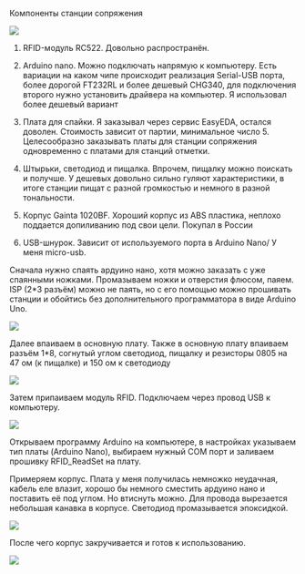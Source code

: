 Компоненты станции сопряжения

![](https://raw.githubusercontent.com/alexandervolikov/sportiduino/master/Images/w01.jpg)

1.	RFID-модуль RC522. Довольно распространён. 

2.	Arduino nano. Можно подключать напрямую к компьютеру. Есть вариации на каком чипе происходит реализация Serial-USB порта, более дорогой FT232RL и более дешевый CHG340, для подключения второго нужно установить драйвера на компьютер. Я использовал более дешевый вариант

3.	Плата для спайки. Я заказывал через сервис EasyEDA, остался доволен. Стоимость зависит от партии, минимальное число 5. Целесообразно заказывать платы для станции сопряжения одновременно с платами для станций отметки. 

4.	Штырьки, светодиод и пищалка. Впрочем, пищалку можно поискать и получше. У дешевых довольно сильно гуляют характеристики, в итоге станции пищат с разной громкостью и немного в разной тональности.

5.	Корпус Gainta 1020BF. Хороший корпус из ABS пластика, неплохо поддается допиливанию под свои цели. Покупал в России 

6.	USB-шнурок. Зависит от используемого порта в Arduino Nano/ У меня micro-usb.
	
Сначала нужно спаять ардуино нано, хотя можно заказать с уже спаянными ножками. Промазываем ножки и отверстия флюсом, паяем. ISP (2*3 разъём) можно не паять, но с его помощью можно прошивать станции и обойтись без дополнительного программатора в виде Arduino Uno. 

![](https://raw.githubusercontent.com/alexandervolikov/sportiduino/master/Images/w02.jpg )

Далее впаиваем в основную плату. Также в основную плату впаиваем разъём 1*8, согнутый углом светодиод, пищалку и резисторы 0805 на 47 ом (к пищалке) и 150 ом к светодиоду

![](https://raw.githubusercontent.com/alexandervolikov/sportiduino/master/Images/w03.jpg)
 

Затем припаиваем модуль RFID. Подключаем через провод USB к компьютеру.
 
![](https://raw.githubusercontent.com/alexandervolikov/sportiduino/master/Images/w04.jpg)


Открываем программу Arduino на компьютере, в настройках указываем тип платы (Arduino Nano), выбираем нужный COM порт и заливаем прошивку RFID_ReadSet на плату.

Примеряем корпус. Плата у меня получилась немножко неудачная, кабель еле влазит, хорошо бы немного сместить ардуино нано и поставить её под углом. Но втиснуть можно. Для провода вырезается небольшая канавка в корпусе. Светодиод промазывается эпоксидкой.
 
![](https://raw.githubusercontent.com/alexandervolikov/sportiduino/master/Images/w05.jpg)

После чего корпус закручивается и готов к использованию.

![](https://raw.githubusercontent.com/alexandervolikov/sportiduino/master/Images/w06.jpg)